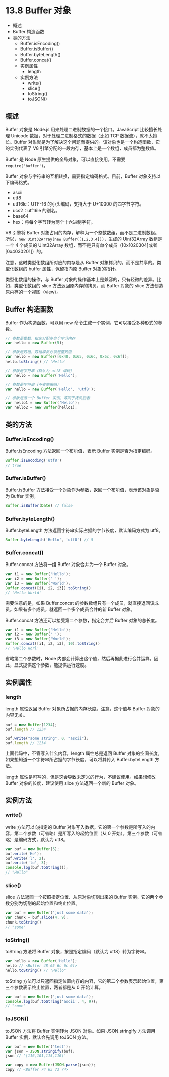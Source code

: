 # 13.8 Buffer 对象

*   概述
*   Buffer 构造函数
*   类的方法
    *   Buffer.isEncoding()
    *   Buffer.isBuffer()
    *   Buffer.byteLength()
    *   Buffer.concat()
    *   实例属性
        *   length
    *   实例方法
        *   write()
        *   slice()
        *   toString()
        *   toJSON()

## 概述

Buffer 对象是 Node.js 用来处理二进制数据的一个接口。JavaScript 比较擅长处理 Unicode 数据，对于处理二进制格式的数据（比如 TCP 数据流），就不太擅长。Buffer 对象就是为了解决这个问题而提供的。该对象也是一个构造函数，它的实例代表了 V8 引擎分配的一段内存，基本上是一个数组，成员都为整数值。

Buffer 是 Node 原生提供的全局对象，可以直接使用，不需要`require('buffer')`。

Buffer 对象与字符串的互相转换，需要指定编码格式。目前，Buffer 对象支持以下编码格式。

*   ascii
*   utf8
*   utf16le：UTF-16 的小头编码，支持大于 U+10000 的四字节字符。
*   ucs2：utf16le 的别名。
*   base64
*   hex：将每个字节转为两个十六进制字符。

V8 引擎将 Buffer 对象占用的内存，解释为一个整数数组，而不是二进制数组。所以，`new Uint32Array(new Buffer([1,2,3,4]))`，生成的 Uint32Array 数组是一个 4 个成员的 Uint32Array 数组，而不是只有单个成员（[0x1020304]或者[0x4030201]）的。

注意，这时类型化数组所对应的内存是从 Buffer 对象拷贝的，而不是共享的。类型化数组的 buffer 属性，保留指向原 Buffer 对象的指针。

类型化数组的操作，与 Buffer 对象的操作基本上是兼容的，只有轻微的差异。比如，类型化数组的 slice 方法返回原内存的拷贝，而 Buffer 对象的 slice 方法创造原内存的一个视图（view）。

## Buffer 构造函数

Buffer 作为构造函数，可以用 new 命令生成一个实例，它可以接受多种形式的参数。

```js
// 参数是整数，指定分配多少个字节内存
var hello = new Buffer(5);

// 参数是数组，数组成员必须是整数值
var hello = new Buffer([0x48, 0x65, 0x6c, 0x6c, 0x6f]);
hello.toString() // 'Hello'

// 参数是字符串（默认为 utf8 编码）
var hello = new Buffer('Hello');

// 参数是字符串（不省略编码）
var hello = new Buffer('Hello', 'utf8');

// 参数是另一个 Buffer 实例，等同于拷贝后者
var hello1 = new Buffer('Hello');
var hello2 = new Buffer(hello1);
```

## 类的方法

### Buffer.isEncoding()

Buffer.isEncoding 方法返回一个布尔值，表示 Buffer 实例是否为指定编码。

```js
Buffer.isEncoding('utf8')
// true
```

### Buffer.isBuffer()

Buffer.isBuffer 方法接受一个对象作为参数，返回一个布尔值，表示该对象是否为 Buffer 实例。

```js
Buffer.isBuffer(Date) // false
```

### Buffer.byteLength()

Buffer.byteLength 方法返回字符串实际占据的字节长度，默认编码方式为 utf8。

```js
Buffer.byteLength('Hello', 'utf8') // 5
```

### Buffer.concat()

Buffer.concat 方法将一组 Buffer 对象合并为一个 Buffer 对象。

```js
var i1 = new Buffer('Hello');
var i2 = new Buffer(' ');
var i3 = new Buffer('World');
Buffer.concat([i1, i2, i3]).toString()
// 'Hello World'
```

需要注意的是，如果 Buffer.concat 的参数数组只有一个成员，就直接返回该成员。如果有多个成员，就返回一个多个成员合并的新 Buffer 对象。

Buffer.concat 方法还可以接受第二个参数，指定合并后 Buffer 对象的总长度。

```js
var i1 = new Buffer('Hello');
var i2 = new Buffer(' ');
var i3 = new Buffer('World');
Buffer.concat([i1, i2, i3], 10).toString()
// 'Hello Worl'
```

省略第二个参数时，Node 内部会计算出这个值，然后再据此进行合并运算。因此，显式提供这个参数，能提供运行速度。

## 实例属性

### length

length 属性返回 Buffer 对象所占据的内存长度。注意，这个值与 Buffer 对象的内容无关。

```js
buf = new Buffer(1234);
buf.length // 1234

buf.write("some string", 0, "ascii");
buf.length // 1234
```

上面代码中，不管写入什么内容，length 属性总是返回 Buffer 对象的空间长度。如果想知道一个字符串所占据的字节长度，可以将其传入 Buffer.byteLength 方法。

length 属性是可写的，但是这会导致未定义的行为，不建议使用。如果想修改 Buffer 对象的长度，建议使用 slice 方法返回一个新的 Buffer 对象。

## 实例方法

### write()

write 方法可以向指定的 Buffer 对象写入数据。它的第一个参数是所写入的内容，第二个参数（可省略）是所写入的起始位置（从 0 开始），第三个参数（可省略）是编码方式，默认为 utf8。

```js
var buf = new Buffer(5);
buf.write('He');
buf.write('l', 2);
buf.write('lo', 3);
console.log(buf.toString());
// "Hello"
```

### slice()

slice 方法返回一个按照指定位置、从原对象切割出来的 Buffer 实例。它的两个参数分别为切割的起始位置和终止位置。

```js
var buf = new Buffer('just some data');
var chunk = buf.slice(4, 9);
chunk.toString()
// "some"
```

### toString()

toString 方法将 Buffer 对象，按照指定编码（默认为 utf8）转为字符串。

```js
var hello = new Buffer('Hello');
hello // <Buffer 48 65 6c 6c 6f>
hello.toString() // "Hello"
```

toString 方法可以只返回指定位置内存的内容，它的第二个参数表示起始位置，第三个参数表示终止位置，两者都是从 0 开始计算。

```js
var buf = new Buffer('just some data');
console.log(buf.toString('ascii', 4, 9));
// "some"
```

### toJSON()

toJSON 方法将 Buffer 实例转为 JSON 对象。如果 JSON.stringify 方法调用 Buffer 实例，默认会先调用 toJSON 方法。

```js
var buf = new Buffer('test');
var json = JSON.stringify(buf);
json // '[116,101,115,116]'

var copy = new Buffer(JSON.parse(json));
copy // <Buffer 74 65 73 74>
```